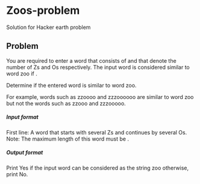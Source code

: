 # Zoos-problem
Solution for Hacker earth problem

## Problem
You are required to enter a word that consists of  and  that denote the number of Zs and Os respectively. The input word is considered similar to word zoo if .

Determine if the entered word is similar to word zoo.

For example, words such as zzoooo and zzzoooooo are similar to word zoo but not the words such as zzooo and zzzooooo.

##### Input format

First line: A word that starts with several Zs and continues by several Os.
Note: The maximum length of this word must be .
##### Output format

Print Yes if the input word can be considered as the string zoo otherwise, print No.
